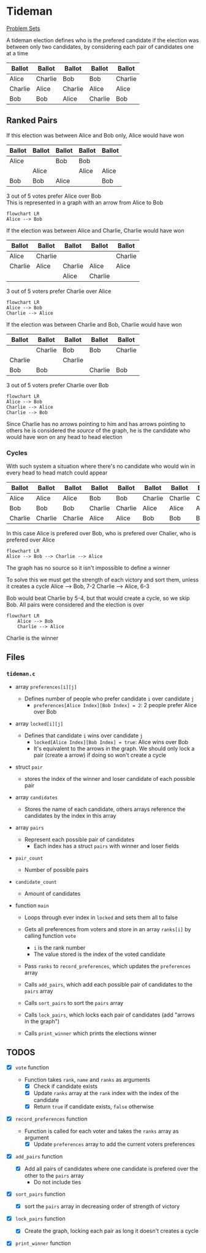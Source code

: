 # Tideman
[Problem Sets](./CS50x_Problem-Sets.md)

A tideman election defines who is the prefered candidate if the election was between only two candidates, by considering each pair of candidates one at a time

| Ballot | Ballot | Ballot | Ballot | Ballot |
|--------| ------ | ------ | ------ |------- |
| Alice  | Charlie| Bob    | Bob    | Charlie|
| Charlie| Alice  | Charlie| Alice  | Alice  |
| Bob    | Bob    | Alice  | Charlie| Bob    |


## Ranked Pairs

If this election was between Alice and Bob only, Alice would have won

| Ballot | Ballot | Ballot | Ballot | Ballot |
|--------| ------ | ------ | ------ |------- |
| Alice  |        | Bob    | Bob    |        |
|        | Alice  |        | Alice  | Alice  |
| Bob    | Bob    | Alice  |        | Bob    |

3 out of 5 votes prefer Alice over Bob  
This is represented in a graph with an arrow from Alice to Bob

```mermaid
flowchart LR
Alice --> Bob
```

If the election was between Alice and Charlie, Charlie would have won

| Ballot | Ballot | Ballot | Ballot | Ballot |
|--------| ------ | ------ | ------ |------- |
| Alice  | Charlie|        |        | Charlie|
| Charlie| Alice  | Charlie| Alice  | Alice  |
|        |        | Alice  | Charlie|        |

3 out of 5 voters prefer Charlie over Alice

```mermaid
flowchart LR
Alice --> Bob
Charlie --> Alice
```

If the election was between Charlie and Bob, Charlie would have won

| Ballot | Ballot | Ballot | Ballot | Ballot |
|--------| ------ | ------ | ------ |------- |
|        | Charlie| Bob    | Bob    | Charlie|
| Charlie|        | Charlie|        |        |
| Bob    | Bob    |        | Charlie| Bob    |

3 out of 5 voters prefer Charlie over Bob


```mermaid
flowchart LR
Alice --> Bob
Charlie --> Alice
Charlie --> Bob
```

Since Charlie has no arrows pointing to him and has arrows pointing to others he is considered the *source* of the graph, he is the candidate who would have won on any head to head election

### Cycles
With such system a situation where there's no candidate who would win in every head to head match could appear

| Ballot | Ballot | Ballot | Ballot | Ballot | Ballot | Ballot | Ballot | Ballot |
|--------| ------ | ------ | ------ |------- | ------ |------- | ------ |------- |
| Alice  | Alice  | Alice  | Bob    | Bob    | Charlie| Charlie| Charlie| Charlie|
| Bob    | Bob    | Bob    | Charlie| Charlie| Alice  | Alice  | Alice  | Alice  |
| Charlie| Charlie| Charlie| Alice  | Alice  | Bob    | Bob    | Bob    | Bob    |

In this case Alice is prefered over Bob, who is prefered over Chalier, who is prefered over Alice

```mermaid
flowchart LR
Alice --> Bob --> Charlie --> Alice
```
The graph has no source so it isn't impossible to define a winner

To solve this we must get the strength of each victory and sort them, unless it creates a cycle
Alice --> Bob, 7-2
Charlie --> Alice, 6-3

Bob would beat Charlie by 5-4, but that would create a cycle, so we skip Bob. All pairs were considered and the election is over

```mermaid
flowchart LR
    Alice --> Bob
    Charlie --> Alice
```
Charlie is the winner

## Files
### `tideman.c`
- array `preferences[i][j]`
    - Defines number of people who prefer candidate `i` over candidate `j`
        - `preferences[Alice Index][Bob Index] = 2`: 2 people prefer Alice over Bob

- array `locked[i][j]`
    - Defines that candidate `i` wins over candidate `j`
        -   `locked[Alice Index][Bob Index] = true`: Alice wins over Bob
        - It's equivalent to the arrows in the graph. We should only lock a pair (create a arrow) if doing so won't create a cycle

- struct `pair`
    - stores the index of the winner and loser candidate of each possible pair

- array `candidates`
    - Stores the name of each candidate, others arrays reference the candidates by the index in this array

- array `pairs`
    - Represent each possible pair of candidates
        - Each index has a struct `pairs` with winner and loser fields

- `pair_count`
    - Number of possible pairs

- `candidate_count`
    - Amount of candidates

- function `main`
    - Loops through ever index in `locked` and sets them all to false
    - Gets all preferences from voters and store in an array `ranks[i]` by calling function `vote`
        - `i` is the rank number 
        - The value stored is the index of the voted candidate

    - Pass `ranks` to `record_preferences`, which updates the `preferences` array
    - Calls `add_pairs`, which add each possible pair of candidates to the `pairs` array
    - Calls `sort_pairs` to sort the `pairs` array
    - Calls `lock_pairs`, which locks each pair of candidates (add "arrows in the graph") 
    - Calls `print_winner` which prints the elections winner


## TODOS
- [x] `vote` function
    - Function takes `rank`, `name` and `ranks` as arguments
        - [x] Check if candidate exists
        - [x] Update `ranks` array at the `rank` index with the index of the candidate
        - [x] Return `true` if candidate exists, `false` otherwise

- [x] `record_preferences` function
    - Function is called for each voter and takes the `ranks` array as argument
        - [x] Update `preferences` array to add the current voters preferences

- [x] `add_pairs` function
    - [x] Add all pairs of candidates where one candidate is prefered over the other to the `pairs` array
        - Do not include ties
- [x] `sort_pairs` function
    - [x] sort the `pairs` array in decreasing order of strength of victory

- [x] `lock_pairs` function
    - [x] Create the graph, locking each pair as long it doesn't creates a cycle

- [x] `print_winner` function

